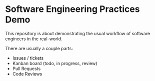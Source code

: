 # Software Engineering Practices Demo
This repository is about demonstrating the usual workflow of software engineers in the real-world.

There are usually a couple parts:

- Issues / tickets
- Kanban board (todo, in progress, review)
- Pull Requests
- Code Reviews
